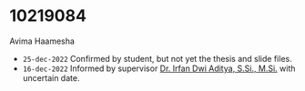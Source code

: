 # 10219084
Avima Haamesha

+ `25-dec-2022` Confirmed by student, but not yet the thesis and slide files.
+ `16-dec-2022` Informed by supervisor [Dr. Irfan Dwi Aditya, S.Si., M.Si.](https://lppm.itb.ac.id/id/irfan-dwi-aditya/) with uncertain date.